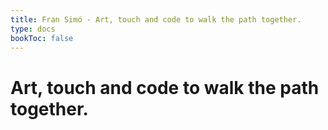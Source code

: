 ```yaml
---
title: Fran Simó - Art, touch and code to walk the path together.
type: docs
bookToc: false
---
```


# Art, touch and code to walk the path together.




